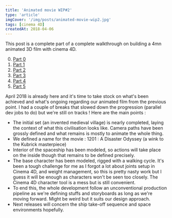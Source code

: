 ```yaml
---
title: 'Animated movie WIP#2'
type: 'article'
imgCover: '/img/posts/animated-movie-wip2.jpg'
tags: [cinema 4D]
createdAt: 2018-04-06
---
```


This post is a complete part of a complete walkthrough on building a 4mn animated 3D film with cinema 4D.
<!--more-->

0. [Part 0](/posts/animated-movie-wip0)
1. [Part 1](/posts/animated-movie-wip1)
2. [Part 2](/posts/animated-movie-wip2)
3. [Part 3](/posts/animated-movie-wip3-x-particles-xpresso-enter-game)
4. [Part 4](/posts/animated-movie-wip4-low-poly-space-scene)
5. [Part 5](/posts/animated-movie-wip5-editing-final-release)

April 2018 is already here and it's time to take stock on what's been achieved and what's ongoing regarding our animated film from the previous point. I had a couple of breaks that slowed down the progression (parallel dev jobs to do) but we're still on tracks ! Here are the main points :

* The initial set (an invented medieval village) is nearly completed, laying the context of what this civilisation looks like. Camera paths have been grossly defined and what remains is mostly to animate the whole thing.
* We defined a name for the movie : 1201 : A Disaster Odyssey (a wink to the Kubrick masterpiece)
* Interior of the spaceship has been modeled, so actions will take place on the inside though that remains to be defined precisely.
* The base character has been modeled, rigged with a walking cycle. It's been a tough challenge for me as I forgot a lot about joints setup in Cinema 4D, and weight management, so this is pretty nasty work but I guess it will be enough as characters won't be seen too closely. The Cinema 4D character tool is a mess but is still convenient.
* To end this, the whole development follow an unconventional production pipeline as we're defining stuffs and storyboards as long as we're moving forward. Might be weird but it suits our design approach.
* Next releases will concern the ship take-off sequence and space environments hopefully.